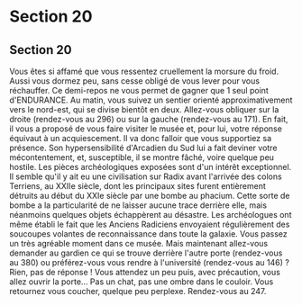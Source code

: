 # Section 20

## Section 20

Vous êtes si affamé que vous ressentez cruellement la morsure
du froid. Aussi vous dormez peu, sans cesse obligé de vous lever
pour vous réchauffer. Ce demi-repos ne vous permet de gagner
que 1 seul point d'ENDURANCE. Au matin, vous suivez un
sentier orienté approximativement vers le nord-est, qui se divise
bientôt en deux. Allez-vous obliquer sur la droite (rendez-vous
au 296) ou sur la gauche (rendez-vous au 171).
En fait, il vous a proposé de vous faire visiter le musée et, pour
lui, votre réponse équivaut à un acquiescement. Il va donc falloir
que vous supportiez sa présence. Son hypersensibilité d'Arcadien
du Sud lui a fait deviner votre mécontentement, et, susceptible, il
se montre fâché, voire quelque peu hostile. Les pièces
archéologiques exposées sont d'un intérêt exceptionnel. Il semble
qu'il y ait eu une civilisation sur Radix avant l'arrivée des colons
Terriens, au XXIIe siècle, dont les principaux sites furent
entièrement détruits au début du XXIe siècle par une bombe au
phacium. Cette sorte de bombe a la particularité de ne laisser
aucune trace derrière elle, mais néanmoins quelques objets
échappèrent au désastre. Les archéologues ont même établi le
fait que les Anciens Radiciens envoyaient régulièrement des
soucoupes volantes de reconnaissance dans toute la galaxie. Vous
passez un très agréable moment dans ce musée. Mais maintenant
allez-vous demander au gardien ce qui se trouve derrière l'autre
porte (rendez-vous au 380) ou préférez-vous vous rendre à
l'université (rendez-vous au 146) ?
Rien, pas de réponse ! Vous attendez un peu puis, avec
précaution, vous allez ouvrir la porte... Pas un chat, pas une
ombre dans le couloir. Vous retournez vous coucher, quelque peu
perplexe. Rendez-vous au 247.